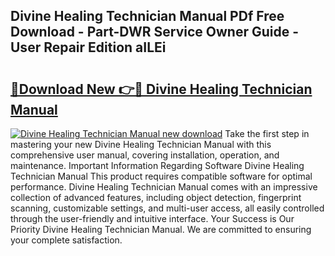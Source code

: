 ## Divine Healing Technician Manual PDf Free Download - Part-DWR Service Owner Guide - User Repair Edition aILEi

# <h2><a href="http://bc28843.oget.top/?id=Divine+Healing+Technician+Manual">🔗Download New 👉🔴 Divine Healing Technician Manual</a></h2>

[![Divine Healing Technician Manual new download](https://i.imgur.com/5g1atiW.png)](http://bc28843.oget.top/?id=Divine+Healing+Technician+Manual)
Take the first step in mastering your new Divine Healing Technician Manual with this comprehensive user manual, covering installation, operation, and maintenance. Important Information Regarding Software Divine Healing Technician Manual This product requires compatible software for optimal performance. Divine Healing Technician Manual comes with an impressive collection of advanced features, including object detection, fingerprint scanning, customizable settings, and multi-user access, all easily controlled through the user-friendly and intuitive interface. Your Success is Our Priority Divine Healing Technician Manual. We are committed to ensuring your complete satisfaction.
